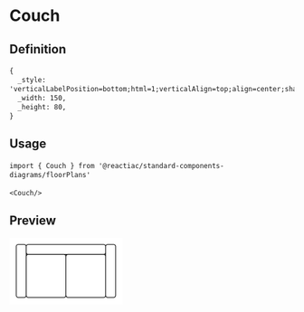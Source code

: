 # Couch

## Definition

```
{
  _style: 'verticalLabelPosition=bottom;html=1;verticalAlign=top;align=center;shape=mxgraph.floorplan.couch;',
  _width: 150,
  _height: 80,
}
```

## Usage

```
import { Couch } from '@reactiac/standard-components-diagrams/floorPlans'

<Couch/>
```

## Preview

<img src="./couch.png" width="200"/>
